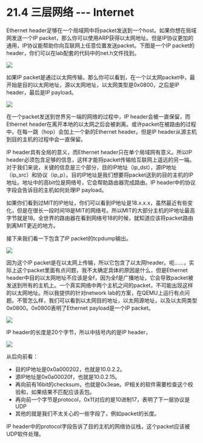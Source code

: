 # 21.4 三层网络 --- Internet

Ethernet header足够在一个局域网中将packet发送到一个host。如果你想在局域网发送一个IP packet，那么你可以使用ARP获得以太网地址。但是IP协议更加的通用，IP协议能帮助你向互联网上任意位置发送packet。下图是一个IP packet的header，你们可以在lab配套的代码中的net.h文件找到。

![](<../.gitbook/assets/image (846).png>)

如果IP packet是通过以太网传输，那么你可以看到，在一个以太网packet中，最开始是目的以太网地址，源以太网地址，以太网类型是0x0800，之后是IP header，最后是IP payload。

![](<../.gitbook/assets/image (725).png>)

在一个packet发送到世界另一端的网络的过程中，IP header会被一直保留，而Ethernet header在离开本地的以太网之后会被剥离。或许packet在被路由的过程中，在每一跳（hop）会加上一个新的Ethernet header。但是IP header从源主机到目的主机的过程中会一直保留。

IP header具有全局的意义，而Ethernet header只在单个局域网有意义。所以IP header必须包含足够的信息，这样才能将packet传输给互联网上遥远的另一端。对于我们来说，关键的信息是三个部分，目的IP地址（ip\_dst），源IP地址（ip\_src）和协议（ip\_p）。目的IP地址是我们想要将packet送到的目的主机的IP地址。地址中的高bit位是网络号，它会帮助路由器完成路由。IP header中的协议字段会告诉目的主机如何处理IP payload。

如果你们看到过MIT的IP地址，你们可以看到IP地址是18.x.x.x，虽然最近有些变化，但是在很长一段时间18是MIT的网络号。所以MIT的大部分主机的IP地址最高字节就是18。全世界的路由器在看到网络号18的时候，就知道应该将packet路由到离MIT更近的地方。

接下来我们看一下包含了IP packet的tcpdump输出。

![](<../.gitbook/assets/image (695).png>)

因为这个IP packet是在以太网上传输，所以它包含了以太网header。呃……，实际上这个packet里面有点问题，我不太确定具体的原因是什么，但是Ethernet header中目的以太网地址不应该是全f，因为全f是广播地址，它会导致packet被发送到所有的主机上。一个真实网络中两个主机之间的packet，不可能出现这样的以太网地址。所以我提供的针对network lab的方案，在QEMU上运行有点问题。不管怎么样，我们可以看到以太网目的地址，以太网源地址，以及以太网类型0x0800。0x0800表明了Ethernet payload是一个IP packet。

![](<../.gitbook/assets/image (805).png>)

IP header的长度是20个字节，所以中括号内的是IP header，

![](<../.gitbook/assets/image (853).png>)

从后向前看：

* 目的IP地址是0x0a000202，也就是10.0.2.2。
* 源IP地址是0x0a00020f，也就是10.0.2.15。
* 再向前有16bit的checksum，也就是0x3eae。IP相关的软件需要检查这个校验和，如果结果不匹配应该丢包。
* 再向前一个字节是protocol，0x11对应的是10进制17，表明了下一层协议是UDP
* 其他的就是我们不太关心的一些字段了，例如packet的长度。

IP header中的protocol字段告诉了目的主机的网络协议栈，这个packet应该被UDP软件处理。
